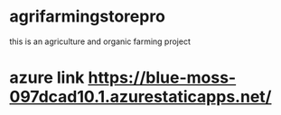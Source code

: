 # agrifarmingstorepro
this is an agriculture and organic farming project
# azure link https://blue-moss-097dcad10.1.azurestaticapps.net/
